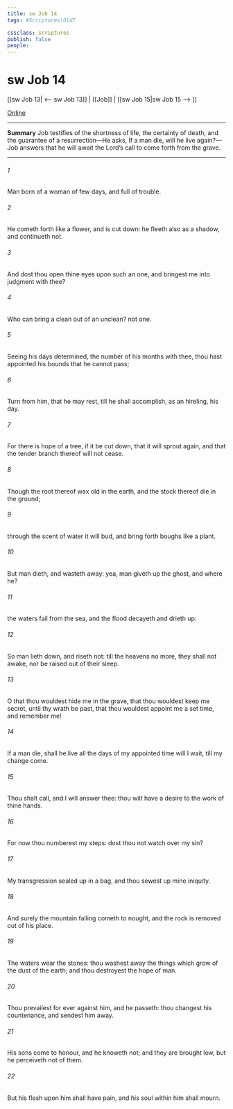 ```yaml
---
title: sw Job 14
tags: #Scriptures\OldT

cssclass: scriptures
publish: false
people:
---
```


# sw Job 14
[[sw Job 13| <-- sw Job 13]] | [[Job]] | [[sw Job 15|sw Job 15 --> ]]

[Online](https://churchofjesuschrist.org/study/scriptures/ot/job/14?lang=eng)

---
__Summary__
Job testifies of the shortness of life, the certainty of death, and the guarantee of a resurrection—He asks, If a man die, will he live again?—Job answers that he will await the Lord’s call to come forth from the grave.

---
###### 1 
Man  born of a woman  of few days, and full of trouble.

###### 2 
He cometh forth like a flower, and is cut down: he fleeth also as a shadow, and continueth not.

###### 3 
And dost thou open thine eyes upon such an one, and bringest me into judgment with thee?

###### 4 
Who can bring a clean  out of an unclean? not one.

###### 5 
Seeing his days  determined, the number of his months  with thee, thou hast appointed his bounds that he cannot pass;

###### 6 
Turn from him, that he may rest, till he shall accomplish, as an hireling, his day.

###### 7 
For there is hope of a tree, if it be cut down, that it will sprout again, and that the tender branch thereof will not cease.

###### 8 
Though the root thereof wax old in the earth, and the stock thereof die in the ground;

###### 9 
 through the scent of water it will bud, and bring forth boughs like a plant.

###### 10 
But man dieth, and wasteth away: yea, man giveth up the ghost, and where  he?

###### 11 
 the waters fail from the sea, and the flood decayeth and drieth up:

###### 12 
So man lieth down, and riseth not: till the heavens  no more, they shall not awake, nor be raised out of their sleep.

###### 13 
O that thou wouldest hide me in the grave, that thou wouldest keep me secret, until thy wrath be past, that thou wouldest appoint me a set time, and remember me!

###### 14 
If a man die, shall he live  all the days of my appointed time will I wait, till my change come.

###### 15 
Thou shalt call, and I will answer thee: thou wilt have a desire to the work of thine hands.

###### 16 
For now thou numberest my steps: dost thou not watch over my sin?

###### 17 
My transgression  sealed up in a bag, and thou sewest up mine iniquity.

###### 18 
And surely the mountain falling cometh to nought, and the rock is removed out of his place.

###### 19 
The waters wear the stones: thou washest away the things which grow  of the dust of the earth; and thou destroyest the hope of man.

###### 20 
Thou prevailest for ever against him, and he passeth: thou changest his countenance, and sendest him away.

###### 21 
His sons come to honour, and he knoweth  not; and they are brought low, but he perceiveth  not of them.

###### 22 
But his flesh upon him shall have pain, and his soul within him shall mourn.

